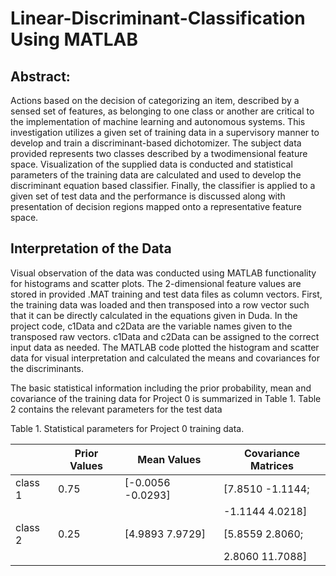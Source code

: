 # Linear-Discriminant-Classification Using MATLAB  
## Abstract: 

Actions based on the decision of categorizing an item, described by a sensed set of features, as belonging to one class or another are critical to the implementation of machine learning and autonomous systems.  This investigation utilizes a given set of training data in a supervisory manner to develop and train a discriminant-based dichotomizer.  The subject data provided represents two classes described by a twodimensional feature space.  Visualization of the supplied data is conducted and statistical parameters of the training data are calculated and used to develop the discriminant equation based classifier.  Finally, the classifier is applied to a given set of test data and the performance is discussed along with presentation of decision regions mapped onto a representative feature space.

## Interpretation of the Data
Visual observation of the data was conducted using MATLAB functionality for histograms and scatter plots.  The 2-dimensional feature values are stored in provided .MAT training and test data files as column vectors.  First, the training data was loaded and then transposed into a row vector such that it can be directly calculated in the equations given in Duda. In the project code, c1Data and c2Data are the variable names given to the transposed raw vectors.  c1Data and c2Data can be assigned to the correct input data as needed.  The MATLAB code plotted the histogram and scatter data for visual interpretation and calculated the means and covariances for the discriminants. 

The basic statistical information including the prior probability, mean and covariance of the training data for Project 0 is summarized in Table 1.  Table 2 contains the relevant parameters for the test data

Table 1.  Statistical parameters for Project 0 training data.

|    |  Prior Values | Mean Values | Covariance Matrices |
|----------|---------|--------|------|
|  class 1 | 0.75 | [-0.0056   -0.0293] |    [7.8510    -1.1144; | 
|          |      |                     |     -1.1144    4.0218]           
|  class 2 | 0.25 |  [4.9893    7.9729] |    [5.8559    2.8060;  |
|         |       |                     |      2.8060   11.7088] |
         